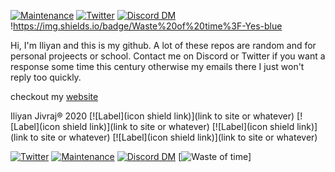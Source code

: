 [![Maintenance](https://img.shields.io/badge/Maintained%3F-yes-green.svg)](https://github.com/iliyan61/iliyan61/graphs/commit-activity)
[![Twitter](https://img.shields.io/twitter/follow/iliyan_jivraj?style=social)](https://twitter.com/iliyan_jivraj)
[![Discord DM](https://img.shields.io/badge/Discord-DM%20me-blueviolet)](https://discordapp.com/users/368367700772388865/)
!https://img.shields.io/badge/Waste%20of%20time%3F-Yes-blue

Hi, 
I'm Iliyan and this is my github. A lot of these repos are random and for personal projeects or school. Contact me on Discord or Twitter if you want a response some time this century otherwise my emails there I just won't reply too quickly.

checkout my [website](iliyan.dev)

Iliyan Jivraj® 2020
[![Label](icon shield link)](link to site or whatever)
[![Label](icon shield link)](link to site or whatever)
[![Label](icon shield link)](link to site or whatever)
[![Label](icon shield link)](link to site or whatever)

[![Twitter](https://img.shields.io/twitter/follow/iliyan_jivraj?style=social)](https://twitter.com/iliyan_jivraj)
[![Maintenance](https://img.shields.io/badge/Maintained%3F-yes-green.svg)](https://github.com/iliyan61/iliyan61/graphs/commit-activity)
[![Discord DM](https://img.shields.io/badge/Discord-DM%20me-blueviolet)](https://discordapp.com/users/368367700772388865/)
[![Waste of time](https://img.shields.io/badge/Waste%20of%20time%3F-Yes-blue)]